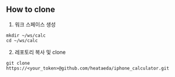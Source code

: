 ## How to clone

1. 워크 스페이스 생성

```
mkdir ~/ws/calc 
cd ~/ws/calc
```

2. 레포토리 복사 및 clone

```
git clone https://<your_token>@github.com/heataeda/iphone_calculator.git
```
